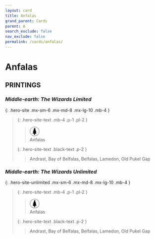 ```yaml
---
layout: card
title: Anfalas
grand_parent: Cards
parent: A
search_exclude: false
nav_exclude: false
permalink: /cards/anfalas/
---
```


# Anfalas


## PRINTINGS


### _Middle-earth: The Wizards Limited_

{: .hero-site .mx-sm-6 .mx-md-8 .mx-lg-10 .mb-4 }
> {: .hero-site-text .mb-4 .p-1 .pl-2 }
> > <div class="card-mp"><img src="/assets/images/wilderness.svg"></div>
> > <div class="character-card-name">Anfalas</div>
>
> {: .hero-site-text .black-text .p-2 }
> > Andrast, Bay of Belfalas, Belfalas, Lamedon, Old Pukel Gap
> 

### _Middle-earth: The Wizards Unlimited_

{: .hero-site-unlimited .mx-sm-6 .mx-md-8 .mx-lg-10 .mb-4 }
> {: .hero-site-text .mb-4 .p-1 .pl-2 }
> > <div class="card-mp"><img src="/assets/images/wilderness.svg"></div>
> > <div class="character-card-name">Anfalas</div>
>
> {: .hero-site-text .black-text .p-2 }
> > Andrast, Bay of Belfalas, Belfalas, Lamedon, Old Pukel Gap
> 

